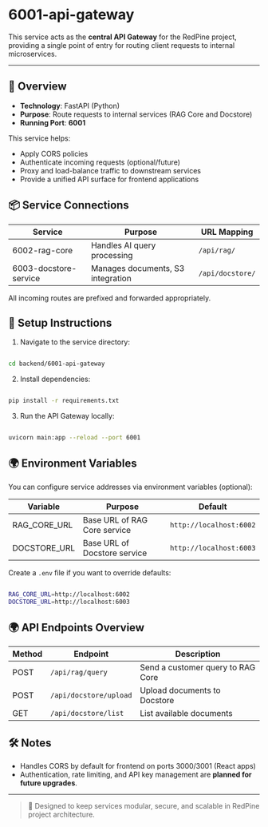 
# 6001-api-gateway

This service acts as the **central API Gateway** for the RedPine project, providing a single point of entry for routing client requests to internal microservices.

---

## 🚀 Overview

- **Technology**: FastAPI (Python)
- **Purpose**: Route requests to internal services (RAG Core and Docstore)
- **Running Port**: **6001**

This service helps:
- Apply CORS policies
- Authenticate incoming requests (optional/future)
- Proxy and load-balance traffic to downstream services
- Provide a unified API surface for frontend applications

## 📦 Service Connections

| Service | Purpose | URL Mapping |
|---------|---------|-------------|
| 6002-rag-core | Handles AI query processing | `/api/rag/` |
| 6003-docstore-service | Manages documents, S3 integration | `/api/docstore/` |

All incoming routes are prefixed and forwarded appropriately.

## 🔧 Setup Instructions

1. Navigate to the service directory:

```bash

cd backend/6001-api-gateway
```

2. Install dependencies:

```bash

pip install -r requirements.txt
```

3. Run the API Gateway locally:

```bash

uvicorn main:app --reload --port 6001
```

## 🌍 Environment Variables

You can configure service addresses via environment variables (optional):

| Variable | Purpose | Default |
|----------|---------|---------|
| RAG_CORE_URL | Base URL of RAG Core service | `http://localhost:6002` |
| DOCSTORE_URL | Base URL of Docstore service | `http://localhost:6003` |

Create a `.env` file if you want to override defaults:

```bash

RAG_CORE_URL=http://localhost:6002
DOCSTORE_URL=http://localhost:6003
```

## 🌍 API Endpoints Overview

| Method | Endpoint | Description |
|--------|----------|-------------|
| POST | `/api/rag/query` | Send a customer query to RAG Core |
| POST | `/api/docstore/upload` | Upload documents to Docstore |
| GET  | `/api/docstore/list` | List available documents |

## 🛠️ Notes

- Handles CORS by default for frontend on ports 3000/3001 (React apps)
- Authentication, rate limiting, and API key management are **planned for future upgrades**.

---

> 📘 Designed to keep services modular, secure, and scalable in RedPine project architecture.
